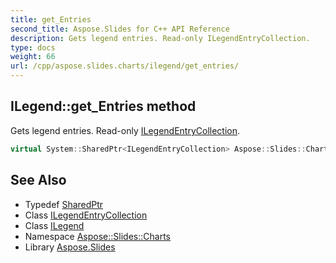 ```yaml
---
title: get_Entries
second_title: Aspose.Slides for C++ API Reference
description: Gets legend entries. Read-only ILegendEntryCollection.
type: docs
weight: 66
url: /cpp/aspose.slides.charts/ilegend/get_entries/
---
```

## ILegend::get_Entries method


Gets legend entries. Read-only [ILegendEntryCollection](../../ilegendentrycollection/).

```cpp
virtual System::SharedPtr<ILegendEntryCollection> Aspose::Slides::Charts::ILegend::get_Entries()=0
```

## See Also

* Typedef [SharedPtr](../../../system/sharedptr/)
* Class [ILegendEntryCollection](../../ilegendentrycollection/)
* Class [ILegend](../)
* Namespace [Aspose::Slides::Charts](../../)
* Library [Aspose.Slides](../../../)
